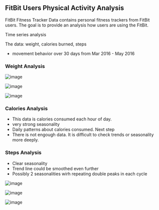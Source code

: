 ## FitBit Users Physical Activity Analysis
FitBit Fitness Tracker Data contains personal fitness trackers from FitBit users. 
The goal is to provide an analysis how users are using the FitBit.

Time series analysis

The data: weight, calories burned, steps
- movement behavior over 30 days from Mar 2016 - May 2016

### Weight Analysis

![image](https://github.com/user-attachments/assets/c83446a1-3eca-4b07-a922-0bfa45db3c35)

![image](https://github.com/user-attachments/assets/b2f2a7ef-f201-425c-b59f-78222fa6aee7)

![image](https://github.com/user-attachments/assets/12e9c6d2-2f73-4e1d-a638-fda31d123988)

### Calories Analysis
- This data is calories consumed each hour of day.
- very strong seasonality
- Daily patterns about calories consumed. 
Next step
- There is not engough data. It is difficult to check trends or seasonality more deeply.

### Steps Analysis
- Clear seasonality
- Trend line could be smoothed even further
- Possibly 2 seasonalities wirh repeating double peaks in each cycle <br>

![image](https://github.com/user-attachments/assets/5cd0dcac-3458-43b6-b778-ec27472dc31a)

![image](https://github.com/user-attachments/assets/9f245d8d-def6-4c5a-a992-fe4cd2dde7e8)

![image](https://github.com/user-attachments/assets/08c343f2-a70d-41f3-9218-04a9d0e49526)


